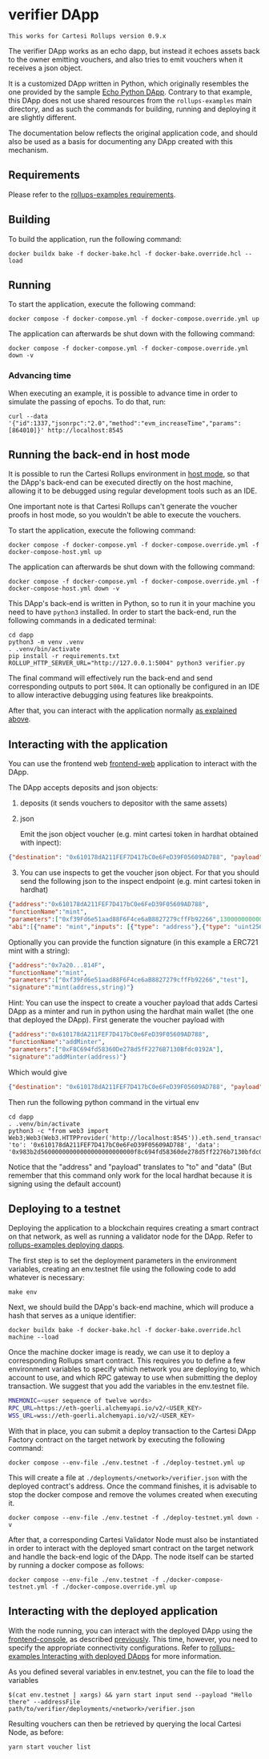 # verifier DApp

```
This works for Cartesi Rollups version 0.9.x
```

The verifier DApp works as an echo dapp, but instead it echoes assets back to the owner emitting vouchers, and also tries to emit vouchers when it receives a json object.

It is a customized DApp written in Python, which originally resembles the one provided by the sample [Echo Python DApp](https://github.com/cartesi/rollups-examples/tree/main/echo-python).
Contrary to that example, this DApp does not use shared resources from the `rollups-examples` main directory, and as such the commands for building, running and deploying it are slightly different.

The documentation below reflects the original application code, and should also be used as a basis for documenting any DApp created with this mechanism.

## Requirements

Please refer to the [rollups-examples requirements](https://github.com/cartesi/rollups-examples/tree/main/README.md#requirements).

## Building

To build the application, run the following command:

```shell
docker buildx bake -f docker-bake.hcl -f docker-bake.override.hcl --load
```

## Running

To start the application, execute the following command:

```shell
docker compose -f docker-compose.yml -f docker-compose.override.yml up
```

The application can afterwards be shut down with the following command:

```shell
docker compose -f docker-compose.yml -f docker-compose.override.yml down -v
```

### Advancing time

When executing an example, it is possible to advance time in order to simulate the passing of epochs. To do that, run:

```shell
curl --data '{"id":1337,"jsonrpc":"2.0","method":"evm_increaseTime","params":[864010]}' http://localhost:8545
```

## Running the back-end in host mode

It is possible to run the Cartesi Rollups environment in [host mode](https://github.com/cartesi/rollups-examples/tree/main/README.md#host-mode), so that the DApp's back-end can be executed directly on the host machine, allowing it to be debugged using regular development tools such as an IDE. 

One important note is that Cartesi Rollups can't generate the voucher proofs in host mode, so you wouldn't be able to execute the vouchers.

To start the application, execute the following command:
```shell
docker compose -f docker-compose.yml -f docker-compose.override.yml -f docker-compose-host.yml up
```

The application can afterwards be shut down with the following command:
```shell
docker compose -f docker-compose.yml -f docker-compose.override.yml -f docker-compose-host.yml down -v
```

This DApp's back-end is written in Python, so to run it in your machine you need to have `python3` installed.
In order to start the back-end, run the following commands in a dedicated terminal:

```shell
cd dapp
python3 -m venv .venv
. .venv/bin/activate
pip install -r requirements.txt
ROLLUP_HTTP_SERVER_URL="http://127.0.0.1:5004" python3 verifier.py
```

The final command will effectively run the back-end and send corresponding outputs to port `5004`.
It can optionally be configured in an IDE to allow interactive debugging using features like breakpoints.

After that, you can interact with the application normally [as explained above](#interacting-with-the-application).

## Interacting with the application

You can use the frontend web [frontend-web](https://github.com/lynoferraz/frontend-web-cartesi) application to interact with the DApp.

The DApp accepts deposits and json objects:
1. deposits (it sends vouchers to depositor with the same assets)
2. json 

   Emit the json object voucher (e.g. mint cartesi token in hardhat obtained with inpect): 
    
```json
{"destination": "0x610178dA211FEF7D417bC0e6FeD39F05609AD788", "payload": "0x40c10f19000000000000000000000000f39fd6e51aad88f6f4ce6ab8827279cfffb92266000000000000000000000000000000000000000000000000b469471f80140000"}
```
    
3. You can use inspects to get the voucher json object. For that you should send the following json to the inspect endpoint (e.g. mint cartesi token in hardhat)

```json
{"address":"0x610178dA211FEF7D417bC0e6FeD39F05609AD788",
"functionName":"mint",
"parameters":["0xf39Fd6e51aad88F6F4ce6aB8827279cffFb92266",13000000000000000000],
"abi":[{"name": "mint","inputs": [{"type": "address"},{"type": "uint256"}],"type": "function"}]}
```

   Optionally you can provide the function signature (in this example a ERC721 mint with a string):

```json
{"address":"0x7a20...814F",
"functionName":"mint",
"parameters":["0xf39Fd6e51aad88F6F4ce6aB8827279cffFb92266","test"],
"signature":"mint(address,string)"}
```

Hint: You can use the inspect to create a voucher payload that adds Cartesi DApp as a minter and run in python using the hardhat main wallet (the one that deployed the DApp). First generate the voucher payload with 

```json
{"address":"0x610178dA211FEF7D417bC0e6FeD39F05609AD788",
"functionName":"addMinter",
"parameters":["0xF8C694fd58360De278d5fF2276B7130Bfdc0192A"],
"signature":"addMinter(address)"}
```

Which would give

```json
{"destination": "0x610178dA211FEF7D417bC0e6FeD39F05609AD788", "payload": "0x983b2d56000000000000000000000000f8c694fd58360de278d5ff2276b7130bfdc0192a"}
```

Then run the following python command in the virtual env

```shell
cd dapp
. .venv/bin/activate
python3 -c "from web3 import Web3;Web3(Web3.HTTPProvider('http://localhost:8545')).eth.send_transaction({ 'to': '0x610178dA211FEF7D417bC0e6FeD39F05609AD788', 'data': '0x983b2d56000000000000000000000000f8c694fd58360de278d5ff2276b7130bfdc0192a'})"
```

Notice that the "address" and "payload" translates to "to" and "data" (But remember that this command only work for the local hardhat because it is signing using the default account)

## Deploying to a testnet

Deploying the application to a blockchain requires creating a smart contract on that network, as well as running a validator node for the DApp.
Refer to [rollups-examples deploying dapps](https://github.com/cartesi/rollups-examples#deploying-dapps).

The first step is to set the deployment parameters in the environment variables, creating an env.testnet file using the following code to add whatever is necessary:

```shell
make env
```

Next, we should build the DApp's back-end machine, which will produce a hash that serves as a unique identifier:

```shell
docker buildx bake -f docker-bake.hcl -f docker-bake.override.hcl machine --load
```

Once the machine docker image is ready, we can use it to deploy a corresponding Rollups smart contract. This requires you to define a few environment variables to specify which network you are deploying to, which account to use, and which RPC gateway to use when submitting the deploy transaction. We suggest that you add the variables in the env.testnet file.

```bash
MNEMONIC=<user sequence of twelve words>
RPC_URL=https://eth-goerli.alchemyapi.io/v2/<USER_KEY>
WSS_URL=wss://eth-goerli.alchemyapi.io/v2/<USER_KEY>
```

With that in place, you can submit a deploy transaction to the Cartesi DApp Factory contract on the target network by executing the following command:

```shell
docker compose --env-file ./env.testnet -f ./deploy-testnet.yml up
```

This will create a file at `./deployments/<network>/verifier.json` with the deployed contract's address.
Once the command finishes, it is advisable to stop the docker compose and remove the volumes created when executing it.

```shell
docker compose --env-file ./env.testnet -f ./deploy-testnet.yml down -v
```

After that, a corresponding Cartesi Validator Node must also be instantiated in order to interact with the deployed smart contract on the target network and handle the back-end logic of the DApp. The node itself can be started by running a docker compose as follows:

```shell
docker compose --env-file ./env.testnet -f ./docker-compose-testnet.yml -f ./docker-compose.override.yml up
```

## Interacting with the deployed application

With the node running, you can interact with the deployed DApp using the [frontend-console](https://github.com/cartesi/rollups-examples/tree/main/frontend-console), as described [previously](#interacting-with-the-application).
This time, however, you need to specify the appropriate connectivity configurations. Refer to [rollups-examples Interacting with deployed DApps](https://github.com/cartesi/rollups-examples#interacting-with-deployed-dapps) for more information.

As you defined several variables in env.testnet, you can the file to load the variables

```shell
$(cat env.testnet | xargs) && yarn start input send --payload "Hello there" --addressFile path/to/verifier/deployments/<network>/verifier.json
```

Resulting vouchers can then be retrieved by querying the local Cartesi Node, as before:

```shell
yarn start voucher list
```
